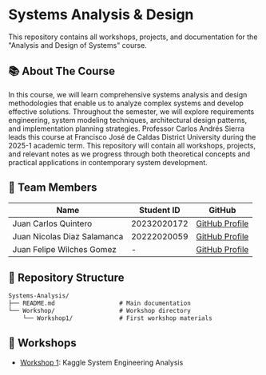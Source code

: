# Systems Analysis & Design

This repository contains all workshops, projects, and documentation for the "Analysis and Design of Systems" course.

## 📚 About The Course

In this course, we will learn comprehensive systems analysis and design methodologies that enable us to analyze complex systems and develop effective solutions. Throughout the semester, we will explore requirements engineering, system modeling techniques, architectural design patterns, and implementation planning strategies. Professor Carlos Andrés Sierra leads this course at Francisco José de Caldas District University during the 2025-1 academic term. This repository will contain all workshops, projects, and relevant notes as we progress through both theoretical concepts and practical applications in contemporary system development.

## 👥 Team Members

| Name | Student ID | GitHub |
|------|------------|--------|
| Juan Carlos Quintero | 20232020172 | [GitHub Profile](https://github.com/JKVely) |
| Juan Nicolas Diaz Salamanca | 20222020059 | [GitHub Profile](https://github.com/jnicolasdz) |
| Juan Felipe Wilches Gomez | - | [GitHub Profile](https://github.com/jfwil) |

## 📂 Repository Structure

```md
Systems-Analysis/
├── README.md                  # Main documentation
└── Workshop/                  # Workshop directory
    └── Workshop1/             # First workshop materials
```

## 🚀 Workshops

- [Workshop 1](/Workshop/Workshop1/): Kaggle System Engineering Analysis
  